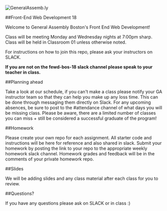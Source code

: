 ![GeneralAssemb.ly](https://github.com/generalassembly/ga-ruby-on-rails-for-devs/raw/master/images/ga.png "GeneralAssemb.ly")

##Front-End Web Development 18

Welcome to General Assembly Boston's Front End Web Development!

Class will be meeting Monday and Wednesday nights at 7:00pm sharp.  Class will be held in Classroom 01 unless otherwise noted.

For instructions on how to join this repo, please ask your instructors on SLACK.

__If you are not on the fewd-bos-18 slack channel please speak to your teacher in class.__

##Planning ahead

Take a look at our schedule, if you can't make a class please notify your GA instructor team so that they can help you make up any loss time.  This can be done through messaging them directly on Slack.  For any upcoming absences, be sure to post to the #attendance channel of what days you will be missing class.  Please be aware, there are a limited number of classes you can miss + still be considered a successful graduate of the program!

##Homework

Please create your own repo for each assignment.  All starter code and instructions will be here for reference and also shared in slack.  Submit your homework by posting the link to your repo to the appropriate weekly homework slack channel.  Homework  grades and feedback will be in the comments of your private homework repo.

##Slides

We will be adding slides and any class material after each class for you to review.


##Questions?

If you have any questions please ask on SLACK or in class :)


